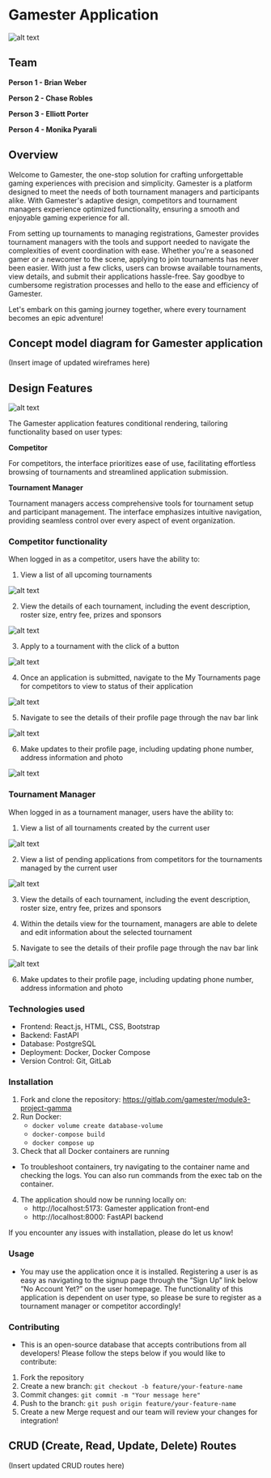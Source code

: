 # **Gamester Application**

![alt text](/ghi/src/images/image.png)

## **Team**

**Person 1 - Brian Weber**

**Person 2 - Chase Robles**

**Person 3 - Elliott Porter**

**Person 4 - Monika Pyarali**

## **Overview**

Welcome to Gamester, the one-stop solution for crafting unforgettable gaming experiences with precision and simplicity. Gamester is a platform designed to meet the needs of both tournament managers and participants alike. With Gamester's adaptive design, competitors and tournament managers experience optimized functionality, ensuring a smooth and enjoyable gaming experience for all.

From setting up tournaments to managing registrations, Gamester provides tournament managers with the tools and support needed to navigate the complexities of event coordination with ease. Whether you're a seasoned gamer or a newcomer to the scene, applying to join tournaments has never been easier. With just a few clicks, users can browse available tournaments, view details, and submit their applications hassle-free. Say goodbye to cumbersome registration processes and hello to the ease and efficiency of Gamester.

Let's embark on this gaming journey together, where every tournament becomes an epic adventure!

## **Concept model diagram for Gamester application**

(Insert image of updated wireframes here)

## **Design Features**

![alt text](/ghi/src/images/Gamester-login.png)

The Gamester application features conditional rendering, tailoring functionality based on user types:

**Competitor**

For competitors, the interface prioritizes ease of use, facilitating effortless browsing of tournaments and streamlined application submission.

**Tournament Manager**

Tournament managers access comprehensive tools for tournament setup and participant management. The interface emphasizes intuitive navigation, providing seamless control over every aspect of event organization.

### **Competitor functionality**

When logged in as a competitor, users have the ability to:

1. View a list of all upcoming tournaments

![alt text](/ghi/src/images/Gamester-competitor.png)

2. View the details of each tournament, including the event description, roster size, entry fee, prizes and sponsors

![alt text](/ghi/src/images/Gamester-tournaments.png)

3. Apply to a tournament with the click of a button

![alt text](/ghi/src/images/Gamester-details.png)

4. Once an application is submitted, navigate to the My Tournaments page for competitors to view to status of their application

![alt text](/ghi/src/images/Gamester-application.png)

5. Navigate to see the details of their profile page through the nav bar link

![alt text](/ghi/src/images/Gamester-mytournaments.png)

6. Make updates to their profile page, including updating phone number, address information and photo

![alt text](/ghi/src/images/Gamester-profile.png)

### **Tournament Manager**

When logged in as a tournament manager, users have the ability to:

1. View a list of all tournaments created by the current user

![alt text](/ghi/src/images/Gamester-manager.png)

2. View a list of pending applications from competitors for the tournaments managed by the current user

![alt text](/ghi/src/images/Gamester-applications.png)

3. View the details of each tournament, including the event description, roster size, entry fee, prizes and sponsors

4. Within the details view for the tournament, managers are able to delete and edit information about the selected tournament

5. Navigate to see the details of their profile page through the nav bar link

![alt text](/ghi/src/images/Gamester-profile2.png)

6. Make updates to their profile page, including updating phone number, address information and photo

### **Technologies used**

-   Frontend: React.js, HTML, CSS, Bootstrap
-   Backend: FastAPI
-   Database: PostgreSQL
-   Deployment: Docker, Docker Compose
-   Version Control: Git, GitLab

### **Installation**

1. Fork and clone the repository: https://gitlab.com/gamester/module3-project-gamma
2. Run Docker:
    - `docker volume create database-volume`
    - `docker-compose build `
    - `docker compose up`
3. Check that all Docker containers are running

-   To troubleshoot containers, try navigating to the container name and checking the logs. You can also run commands from the exec tab on the container.

4. The application should now be running locally on:
    - http://localhost:5173: Gamester application front-end
    - http://localhost:8000: FastAPI backend

If you encounter any issues with installation, please do let us know!

### **Usage**

-   You may use the application once it is installed. Registering a user is as easy as navigating to the signup page through the “Sign Up” link below “No Account Yet?” on the user homepage. The functionality of this application is dependent on user type, so please be sure to register as a tournament manager or competitor accordingly!

### **Contributing**

-   This is an open-source database that accepts contributions from all developers! Please follow the steps below if you would like to contribute:

1. Fork the repository
2. Create a new branch: `git checkout -b feature/your-feature-name`
3. Commit changes: `git commit -m "Your message here"`
4. Push to the branch: `git push origin feature/your-feature-name`
5. Create a new Merge request and our team will review your changes for integration!

## **CRUD (Create, Read, Update, Delete) Routes**

(Insert updated CRUD routes here)
